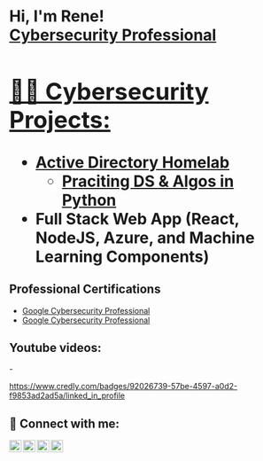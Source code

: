 <h1>Hi, I'm Rene! <br/><a href="https://github.com/rcadoganjr">Cybersecurity Professional</a> <a href="https://www.linkedin.com/in/rcadoganjr/">
<h2>👨‍💻 Cybersecurity Projects:</h2>

- <b>Active Directory Homelab </b>
  - [Praciting DS & Algos in Python](https://github.com/joshmadakor1/Algorithms-Practice)
- <b>Full Stack Web App (React, NodeJS, Azure, and Machine Learning Components)</b>

<h2>Professional Certifications</h2>

- [Google Cybersecurity Professional](https://www.youtube.com/watch?v=a83ASGn_V_s)
- [Google Cybersecurity Professional](https://www.credly.com/badges/92026739-57be-4597-a0d2-f9853ad2ad5a/linked_in_profile)

<h2>Youtube videos:</h2> - 

https://www.credly.com/badges/92026739-57be-4597-a0d2-f9853ad2ad5a/linked_in_profile
<h2> 🤳 Connect with me:</h2>

[<img align="left" alt="JoshMadakor | YouTube" width="22px" src="https://cdn.jsdelivr.net/npm/simple-icons@v3/icons/youtube.svg" />][youtube]
[<img align="left" alt="JoshMadakor | Twitter" width="22px" src="https://cdn.jsdelivr.net/npm/simple-icons@v3/icons/twitter.svg" />][twitter]
[<img align="left" alt="JoshMadakor | LinkedIn" width="22px" src="https://cdn.jsdelivr.net/npm/simple-icons@v3/icons/linkedin.svg" />][linkedin]
[<img align="left" alt="JoshMadakor | Instagram" width="22px" src="https://cdn.jsdelivr.net/npm/simple-icons@v3/icons/instagram.svg" />][instagram]

[twitter]: https://twitter.com/joshmadakor
[youtube]: https://www.youtube.com/c/joshmadakor
[instagram]: https://www.instagram.com/joshmadakor/
[linkedin]: https://linkedin.com/in/joshmadakor

<!--
**joshmadakor1/joshmadakor1** is a ✨ _special_ ✨ repository because its `README.md` (this file) appears on your GitHub profile.

Here are some ideas to get you started:

- 🔭 I’m currently working on ...
- 🌱 I’m currently learning ...
- 👯 I’m looking to collaborate on ...
- 🤔 I’m looking for help with ...
- 💬 Ask me about ...
- 📫 How to reach me: ...
- 😄 Pronouns: ...
- ⚡ Fun fact: ...
-->
